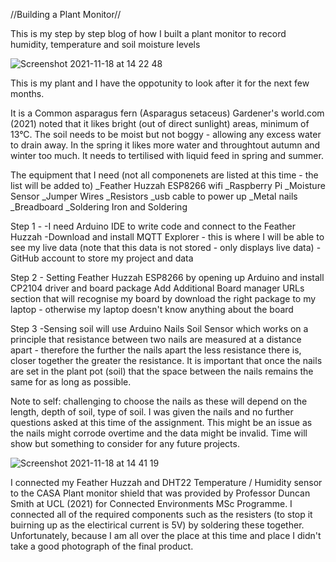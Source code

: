 //Building a Plant Monitor//

This is my step by step blog of how I built a plant monitor to record humidity, temperature and soil moisture levels


![Screenshot 2021-11-18 at 14 22 48](https://user-images.githubusercontent.com/93122551/142433200-2e206222-e709-4d8d-af70-6dbaa67e9d7d.png)


This is my plant and I have the oppotunity to look after it for the next few months. 

It is a Common asparagus fern (Asparagus setaceus) Gardener's world.com (2021) noted that it likes bright (out of direct sunlight) areas, minimum of 13°C. The soil needs to be moist but not boggy - allowing any excess water to drain away. In the spring it likes more water and throughtout autumn and winter too much. It needs to tertilised with liquid feed in spring and summer. 
 
  
  The equipment that I need (not all componenets are listed at this time - the list will be added to)
  _Feather Huzzah ESP8266 wifi
  _Raspberry Pi 
  _Moisture Sensor 
  _Jumper Wires 
  _Resistors 
  _usb cable to power up 
  _Metal nails 
  _Breadboard
  _Soldering Iron and Soldering 

Step 1 -
-I need Arduino IDE to write code and connect to the Feather Huzzah
-Download and install MQTT Explorer - this is where I will be able to see my live data (note that this data is not stored - only displays live data) 
-GitHub account to store my project and data 

Step 2 -
Setting Feather Huzzah ESP8266 by opening up Arduino and install CP2104 driver and board package 
Add Additional Board manager URLs section that will recognise my board by download the right package to my laptop - otherwise my laptop doesn't know anything about the board

Step 3
-Sensing soil will use Arduino Nails Soil Sensor which works on a principle that resistance between two nails are measured at a distance apart - therefore the further the nails apart the less resistance there is, closer together the greater the resistance. It is important that once the nails are set in the plant pot (soil) that the space between the nails remains the same for as long as possible. 

Note to self: challenging to choose the nails as these will depend on the length, depth of soil, type of soil. I was given the nails and no further questions asked at this time of the assignment. This might be an issue as the nails might corrode overtime and the data might be invalid. Time will show but something to consider for any future projects.


![Screenshot 2021-11-18 at 14 41 19](https://user-images.githubusercontent.com/93122551/142436532-fc4bcd4c-b1af-4b48-ae25-169c1a482b8a.png)

I connected my Feather Huzzah and DHT22 Temperature / Humidity sensor to the CASA Plant monitor shield that was provided by Professor Duncan Smith at UCL (2021) for Connected Environments MSc Programme. I connected all of the required components such as the resisters (to stop it buirning up as the electirical current is 5V) by soldering these together. Unfortunately, because I am all over the place at this time and place I didn't take a good photograph of the final product. 




